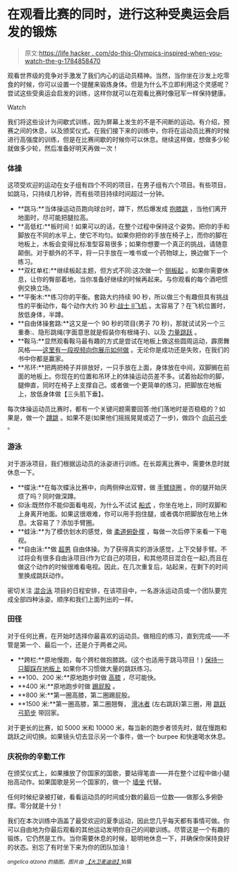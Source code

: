 # 在观看比赛的同时，进行这种受奥运会启发的锻炼

> 原文:[https://life hacker . com/do-this-Olympics-inspired-when-you-watch-the-g-1784858470](https://lifehacker.com/do-this-olympics-inspired-workout-while-you-watch-the-g-1784858470)

观看世界级的竞争对手激发了我们内心的运动员精神。当然，当你坐在沙发上吃零食的时候，你可以设置一个提醒来锻炼身体。但是为什么不立即利用这个灵感呢？尝试这些受奥运会启发的训练，这样你就可以在观看比赛时像冠军一样保持健康。

Watch

我们将这些设计为间歇式训练，因为屏幕上发生的不是不间断的运动。有介绍，预赛之间的休息，以及颁奖仪式。在我们接下来的训练中，你将在运动员比赛的时候进行高强度的训练，但是在比赛间歇的时候你可以休息。继续这样做，想做多少轮就做多少轮，然后准备好明天再做一次！

### 体操

这项受欢迎的运动在女子组有四个不同的项目，在男子组有六个项目。有些项目，如跳马，只持续几秒钟，而有些项目持续时间超过一分钟。

*   **跳马:**当体操运动员跑向球台时，蹲下，然后爆发成 [抱膝跳](http://gymnasticswod.com/content/tuck-jump) ，当他们离开地面时，尽可能把腿拉高。
*   **高低杠:**板时间！如果可以的话，在整个过程中保持这个姿势。把你的手和脚放在不同的水平上，使它不均匀。如果你把你的手放在椅子上，而你的脚在地板上，木板会变得比标准型容易很多；如果你想要一个真正的挑战，请随意颠倒。对于额外的不平，将一只手放在一堆书或一个药物球上，换边做下一个练习。
*   **双杠单杠:**继续板起主题，但方式不同:这次做一个 [侧板起](http://www.realsimple.com/health/fitness-exercise/workouts/stronger-abs-in-fifteen-minutes/side-plank-ab-exercise) 。如果你需要休息，让你的臀部着地，当你准备好继续的时候再起来。与你观看的每个酒吧惯例交换立场。
*   **平衡木:**练习你的平衡。套路大约持续 90 秒，所以做三个有趣但具有挑战性的平衡动作，每个动作大约 30 秒:[战士 II](http://www.yogajournal.com/pose/warrior-ii-pose/)[飞机](https://www.youtube.com/watch?v=8ak4OlELQaU) 。太容易了？在飞机位置时，放低身体，半蹲。
*   **自由体操套路:**这又是一个 90 秒的项目(男子 70 秒)，那就试试另一个三重奏:、隐形跳绳(字面意思就是假装你有根绳子)、以及 [力量跳跃](https://www.youtube.com/watch?v=OZyxLn80Aus) 。
*   **鞍马:**显然观看鞍马最有趣的方式是尝试在地板上做这些圆周运动，霹雳舞风格——[这里有一段视频向你展示如何做](https://www.youtube.com/watch?v=sftaCe0-1Kc) 。无论你是成功还是失败，在我们的书中你都是赢家。
*   **吊环:**把两把椅子并排放好，一只手放在上面，身体放在中间，双脚搁在前面的地板上。你现在的位置和吊环上的体操运动员差不多。试着抬起你的脚，腿伸直，同时在椅子上支撑自己。或者做一个更简单的练习，把脚放在地板上，放低身体做【三头肌下垂】。

每次体操运动员比赛时，都有一个关键问题需要回答:他们落地时是否稳稳的？如果是，做一个 [蹲跳](http://30dayfitnesschallenges.com/how-to-do-squat-jump-exercise/) 。如果不是(如果他们摇摇晃晃或迈了一步)，做四个 [向前弓步](https://www.youtube.com/watch?v=M6DZ0Dca17w) 。

### 游泳

对于游泳项目，我们根据运动员的泳姿进行训练。在长距离比赛中，需要休息时就休息一下。

*   **蝶泳:**在每次蝶泳比赛中，向两侧伸出双臂，做 [手臂绕圈](http://videos.bodybuilding.com/watch/25621/arm-circles) 。你的腿开始厌烦了吗？同时做深蹲。
*   仰泳:既然你不能仰面看电视，为什么不试试 [船式](http://www.yogajournal.com/pose/full-boat-pose/) ，你坐在地上，同时双脚和上身离开地面。如果这很艰难，你可以用手抱住腿，或者偶尔把脚放在地上休息。太容易了？添加手臂圈。
*   **蛙泳:**为了模仿划水的感觉，做 [柔道俯卧撑](https://www.youtube.com/watch?v=K916bJcLmok) ，每做一次后停下来看一下电视。
*   **自由泳:**做 [超男](https://www.youtube.com/watch?v=NjbNklq6Y7M) 自由体操。为了获得真实的游泳感觉，上下交替手臂。不过将会有很多自由泳项目(作为它自己的项目，和其他项目混合在一起),而且在做这个动作的时候很难看电视。因此，在几次重复后，站起来，在剩下的时间里换成跳跃动作。

密切关注 [混合泳](https://en.wikipedia.org/wiki/Medley_swimming) 项目的日程安排，在该项目中，一名游泳运动员或一个团队要完成全部四种泳姿。顺序和我们上面列出的一样。

### 田径

对于任何比赛，在开始时选择你最喜欢的运动员。做相应的练习，直到完成——不管是第一个、最后一个，还是介于两者之间。

*   **跨栏:**原地慢跑，每个跨栏做抱膝跳。(这个也适用于跳马项目！) [保持一只脚踩在地板上](http://vitals.lifehacker.com/keep-one-foot-on-the-floor-and-more-ways-to-make-exerc-1783357843) 如果你不习惯做大量的跳跃练习。
*   **100、200 米:**原地跑步时做 [高膝](http://30dayfitnesschallenges.com/how-to-do-high-knees/) ，尽可能快。
*   **400 米:**原地跑步时做 [踢屁股](http://30dayfitnesschallenges.com/how-to-do-butt-kickers/) 。
*   **800 米:**第一圈高膝，第二圈踢屁股。
*   **1500 米:**第一圈高膝，第二圈翘臀， [滑冰者](https://www.youtube.com/watch?v=JuMXySadYdw) (左右跳跃)第三圈，用 [跳跃弓箭步](https://www.youtube.com/watch?v=_zLTDUFjbXA) 带回家。

对于更长的比赛，如 5000 米和 10000 米，每当新的跑步者领先时，就在慢跑和跳跃之间切换。如果镜头切去显示另一个事件，做一个 burpee 和快速喝水休息。

### 庆祝你的辛勤工作

在颁奖仪式上，如果播放了你国家的国歌，要站得笔直——并在整个过程中做小腿抬高动作。如果国歌是另一个国家的，做一个 [墙坐](https://www.youtube.com/watch?v=XULOKw4E4P4) 代替。

任何时候纪录被打破，看看运动员的时间或分数的最后一位数——做那么多俯卧撑。零分就是十分！

我们在本次训练中涵盖了最受欢迎的夏季运动，因此您几乎每天都有事情可做。你可以自由地为你最后观看的其他运动发明你自己的间歇训练。尽管这是一个有趣的锻炼，它仍然是工作。当你需要休息的时候，聪明地休息一下，并确保你保持良好的状态。别忘了有时坐下来为你的团队加油！

*<small>angelica alzona 的插图。图片由</small>* [*<small>【大卫麦迪逊】</small>*](http://www.gettyimages.com/search/photographer?family=creative&photographer=David+Madison)<small>拍摄</small>

<small></small>